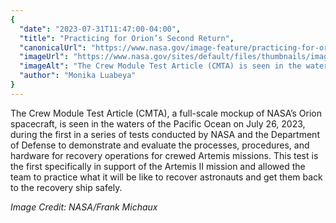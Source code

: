 ```yaml
---
{
  "date": "2023-07-31T11:47:00-04:00",
  "title": "Practicing for Orion’s Second Return",
  "canonicalUrl": "https://www.nasa.gov/image-feature/practicing-for-orion-s-second-return",
  "imageUrl": "https://www.nasa.gov/sites/default/files/thumbnails/image/ksc-20230726-ph-fmx01_0008orig.jpg",
  "imageAlt": "The Crew Module Test Article (CMTA) is seen in the waters of the Pacific Ocean during NASA’s Underway Recovery Test 10 (URT-10) on July 26, 2023.",
  "author": "Monika Luabeya"
}
---
```


The Crew Module Test Article (CMTA), a full-scale mockup of NASA’s Orion spacecraft, is seen in the waters of the Pacific Ocean on July 26, 2023, during the first in a series of tests conducted by NASA and the Department of Defense to demonstrate and evaluate the processes, procedures, and hardware for recovery operations for crewed Artemis missions. This test is the first specifically in support of the Artemis II mission and allowed the team to practice what it will be like to recover astronauts and get them back to the recovery ship safely.

_Image Credit: NASA/Frank Michaux_
